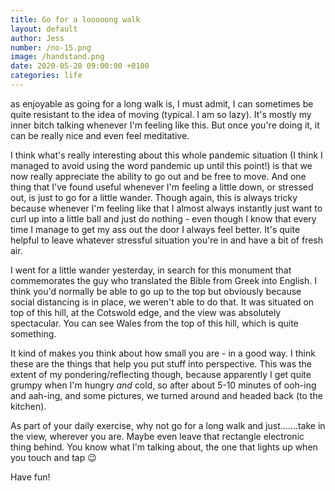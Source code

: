```yaml
---
title: Go for a looooong walk
layout: default
author: Jess
number: /no-15.png
image: /handstand.png
date: 2020-05-20 09:00:00 +0100
categories: life
---
```


as enjoyable as going for a long walk is, I must admit, I can sometimes be quite resistant to the idea of moving (typical. I am so lazy). It's mostly my inner bitch talking whenever I'm feeling like this. But once you're doing it, it can be really nice and even feel meditative.

I think what's really interesting about this whole pandemic situation (I think I managed to avoid using the word pandemic up until this point!) is that we now really appreciate the ability to go out and be free to move. And one thing that I've found useful whenever I'm feeling a little down, or stressed out, is just to go for a little wander. Though again, this is always tricky because whenever I'm feeling like that I almost always instantly just want to curl up into a little ball and just do nothing - even though I know that every time I manage to get my ass out the door I always feel better. It's quite helpful to leave whatever stressful situation you're in and have a bit of fresh air.

I went for a little wander yesterday, in search for this monument that commemorates the guy who translated the Bible from Greek into English. I think you'd normally be able to go up to the top but obviously because social distancing is in place, we weren't able to do that. It was situated on top of this hill, at the Cotswold edge, and the view was absolutely spectacular. You can see Wales from the top of this hill, which is quite something.

It kind of makes you think about how small you are - in a good way. I think these are the things that help you put stuff into perspective. This was the extent of my pondering/reflecting though, because apparently I get quite grumpy when I'm hungry _and_ cold, so after about 5-10 minutes of ooh-ing and aah-ing, and some pictures, we turned around and headed back (to the kitchen).

As part of your daily exercise, why not go for a long walk and just.......take in the view, wherever you are. Maybe even leave that rectangle electronic thing behind. You know what I'm talking about, the one that lights up when you touch and tap 😉

Have fun!
